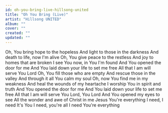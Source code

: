 ```yaml
---
id: oh-you-bring-live-hillsong-united
title: "Oh You Bring (Live)"
artist: "Hillsong UNITED"
album: ""
cover: ""
created: ""
updated: ""
---
```


Oh, You bring hope to the hopeless
And light to those in the darkness
And death to life, now I'm alive
Oh, You give peace to the restless
And joy to homes that are broken
I see You now, in You I'm found
And You opened the door for me
And You laid down your life to set me free
All that I am will serve You Lord
Oh, You fill those who are empty
And rescue those in the valley
And through it all You calm my soul
Oh, now You find me in my weakness
And heal the wounds of my heartache
I worship You in spirit and truth
And You opened the door for me
And You laid down your life to set me free
All that I am will serve You Lord, You Lord
And You opened my eyes to see
All the wonder and awe of Christ in me
Jesus You're everything I need, I need
It's You I need, you're all I need
You're everything
